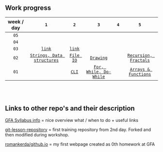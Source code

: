 ## Work progress


   week / day |`1`| `2` | `3` | `4` | `5`
:--------: |:---:|:-----:|:-----:|:-----:|:-----:
`05`| [ ](https://www.example.com) | [ ](https://www.example.com) | [ ](https://www.example.com) | [ ](https://www.example.com) | [ ](https://www.example.com)
`04`| [ ](https://www.example.com) | [ ](https://www.example.com) | [ ](https://www.example.com) | [ ](https://www.example.com) | [ ](https://www.example.com)
`03`| [`link`](https://github.com/green-fox-academy/romankerda/tree/master/week-03/day-1) | [`link`](https://github.com/green-fox-academy/romankerda/tree/master/week-03/day-2) | [ ](https://www.example.com) | [ ](https://www.example.com) | [ ](https://www.example.com)
`02`| [ `Strings, Data structures`](https://github.com/green-fox-academy/romankerda/tree/master/week-02/day-1/Strings%2C%20Data%20Structures/src) | [`File IO` ](https://github.com/green-fox-academy/romankerda/tree/master/week-02/day-2/src) | [`Drawing` ](https://github.com/green-fox-academy/romankerda/tree/master/week-02/day-4/ProjectDrawing/src) | [ ](https://www.example.com) | [`Recursion, Fractals` ](https://github.com/green-fox-academy/romankerda/tree/master/week-02/day-5/Recursions%20%26%20Fractals/src)
`01`|   | [`CLI`](https://github.com/green-fox-academy/romankerda/tree/master/week-01/day-2) | [`For, While, Do-While`](https://github.com/green-fox-academy/romankerda/tree/master/week-01/day-3/src) |  | [`Arrays & Functions`](https://github.com/green-fox-academy/romankerda/tree/master/week-01/day-5/Arrays_Functions/src)

 
<br/>
<br/>
 
 
## Links to other repo's and their description

[GFA Syllabus info](https://github.com/green-fox-academy/prg-spears-syllabus.git "Cana Spears Class Syllabus")
= nice overview what / when to do + useful links

[git-lesson-repository](https://github.com/romankerda/git-lesson-repository.git "1st training repository")
= first training repository from 2nd day. Forked and then modified during workshop.

[romankerda/github.io](https://romankerda.github.io/ "myFirstWebpage on GitHub")
= my first webpage created as 0th homework at GFA


